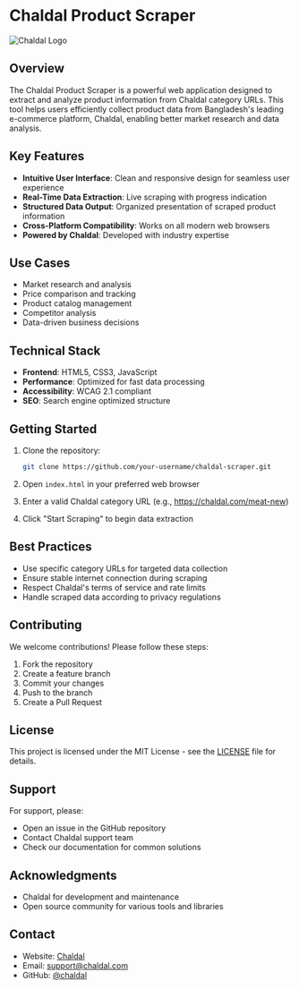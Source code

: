 # Chaldal Product Scraper

![Chaldal Logo](/logo.webp)

## Overview

The Chaldal Product Scraper is a powerful web application designed to extract and analyze product information from Chaldal category URLs. This tool helps users efficiently collect product data from Bangladesh's leading e-commerce platform, Chaldal, enabling better market research and data analysis.

## Key Features

- **Intuitive User Interface**: Clean and responsive design for seamless user experience
- **Real-Time Data Extraction**: Live scraping with progress indication
- **Structured Data Output**: Organized presentation of scraped product information
- **Cross-Platform Compatibility**: Works on all modern web browsers
- **Powered by Chaldal**: Developed with industry expertise

## Use Cases

- Market research and analysis
- Price comparison and tracking
- Product catalog management
- Competitor analysis
- Data-driven business decisions

## Technical Stack

- **Frontend**: HTML5, CSS3, JavaScript
- **Performance**: Optimized for fast data processing
- **Accessibility**: WCAG 2.1 compliant
- **SEO**: Search engine optimized structure

## Getting Started

1. Clone the repository:

   ```bash
   git clone https://github.com/your-username/chaldal-scraper.git
   ```

2. Open `index.html` in your preferred web browser

3. Enter a valid Chaldal category URL (e.g., https://chaldal.com/meat-new)

4. Click "Start Scraping" to begin data extraction

## Best Practices

- Use specific category URLs for targeted data collection
- Ensure stable internet connection during scraping
- Respect Chaldal's terms of service and rate limits
- Handle scraped data according to privacy regulations

## Contributing

We welcome contributions! Please follow these steps:

1. Fork the repository
2. Create a feature branch
3. Commit your changes
4. Push to the branch
5. Create a Pull Request

## License

This project is licensed under the MIT License - see the [LICENSE](LICENSE) file for details.

## Support

For support, please:

- Open an issue in the GitHub repository
- Contact Chaldal support team
- Check our documentation for common solutions

## Acknowledgments

- Chaldal for development and maintenance
- Open source community for various tools and libraries

## Contact

- Website: [Chaldal](https://chaldal.com)
- Email: support@chaldal.com
- GitHub: [@chaldal](https://github.com/chaldal)
